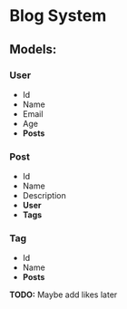 # Blog System 

## Models:
### User
* Id
* Name
* Email
* Age
* **Posts**

### Post
* Id
* Name
* Description
* **User**
* **Tags**

### Tag
* Id
* Name
* **Posts**




**TODO:** Maybe add likes later